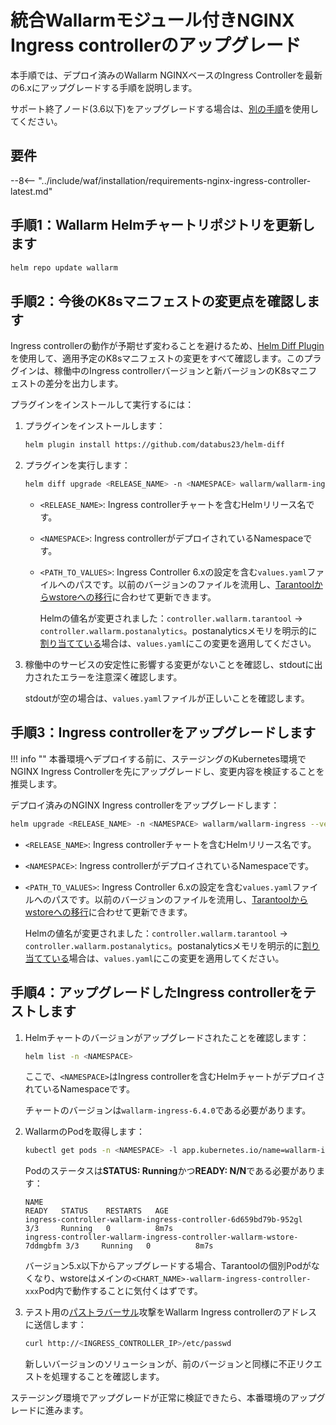 [nginx-process-time-limit-docs]:    ../admin-en/configure-parameters-en.md#wallarm_process_time_limit
[nginx-process-time-limit-block-docs]:  ../admin-en/configure-parameters-en.md#wallarm_process_time_limit_block
[overlimit-res-rule-docs]:           ../user-guides/rules/configure-overlimit-res-detection.md
[graylist-docs]:                     ../user-guides/ip-lists/overview.md
[ip-list-docs]:                     ../user-guides/ip-lists/overview.md
[waf-mode-instr]:                   ../admin-en/configure-wallarm-mode.md
[ip-lists-docs]:                    ../user-guides/ip-lists/overview.md
[api-spec-enforcement-docs]:        ../api-specification-enforcement/overview.md

# 統合Wallarmモジュール付きNGINX Ingress controllerのアップグレード

本手順では、デプロイ済みのWallarm NGINXベースのIngress Controllerを最新の6.xにアップグレードする手順を説明します。

サポート終了ノード(3.6以下)をアップグレードする場合は、[別の手順](older-versions/ingress-controller.md)を使用してください。

## 要件

--8<-- "../include/waf/installation/requirements-nginx-ingress-controller-latest.md"

## 手順1：Wallarm Helmチャートリポジトリを更新します

```bash
helm repo update wallarm
```

## 手順2：今後のK8sマニフェストの変更点を確認します

Ingress controllerの動作が予期せず変わることを避けるため、[Helm Diff Plugin](https://github.com/databus23/helm-diff)を使用して、適用予定のK8sマニフェストの変更をすべて確認します。このプラグインは、稼働中のIngress controllerバージョンと新バージョンのK8sマニフェストの差分を出力します。

プラグインをインストールして実行するには：

1. プラグインをインストールします：

    ```bash
    helm plugin install https://github.com/databus23/helm-diff
    ```
2. プラグインを実行します：

    ```bash
    helm diff upgrade <RELEASE_NAME> -n <NAMESPACE> wallarm/wallarm-ingress --version 6.4.0 -f <PATH_TO_VALUES>
    ```

    * `<RELEASE_NAME>`: Ingress controllerチャートを含むHelmリリース名です。
    * `<NAMESPACE>`: Ingress controllerがデプロイされているNamespaceです。
    * `<PATH_TO_VALUES>`: Ingress Controller 6.xの設定を含む`values.yaml`ファイルへのパスです。以前のバージョンのファイルを流用し、[Tarantoolからwstoreへの移行](what-is-new.md#replacing-tarantool-with-wstore-for-postanalytics)に合わせて更新できます。

        Helmの値名が変更されました：`controller.wallarm.tarantool` → `controller.wallarm.postanalytics`。postanalyticsメモリを明示的に[割り当てている](../admin-en/configuration-guides/allocate-resources-for-node.md)場合は、`values.yaml`にこの変更を適用してください。

3. 稼働中のサービスの安定性に影響する変更がないことを確認し、stdoutに出力されたエラーを注意深く確認します。

    stdoutが空の場合は、`values.yaml`ファイルが正しいことを確認します。

## 手順3：Ingress controllerをアップグレードします

!!! info ""
    本番環境へデプロイする前に、ステージングのKubernetes環境でNGINX Ingress Controllerを先にアップグレードし、変更内容を検証することを推奨します。

デプロイ済みのNGINX Ingress controllerをアップグレードします：

``` bash
helm upgrade <RELEASE_NAME> -n <NAMESPACE> wallarm/wallarm-ingress --version 6.4.0 -f <PATH_TO_VALUES>
```

* `<RELEASE_NAME>`: Ingress controllerチャートを含むHelmリリース名です。
* `<NAMESPACE>`: Ingress controllerがデプロイされているNamespaceです。
* `<PATH_TO_VALUES>`: Ingress Controller 6.xの設定を含む`values.yaml`ファイルへのパスです。以前のバージョンのファイルを流用し、[Tarantoolからwstoreへの移行](what-is-new.md#replacing-tarantool-with-wstore-for-postanalytics)に合わせて更新できます。
    
    Helmの値名が変更されました：`controller.wallarm.tarantool` → `controller.wallarm.postanalytics`。postanalyticsメモリを明示的に[割り当てている](../admin-en/configuration-guides/allocate-resources-for-node.md)場合は、`values.yaml`にこの変更を適用してください。

## 手順4：アップグレードしたIngress controllerをテストします

1. Helmチャートのバージョンがアップグレードされたことを確認します：

    ```bash
    helm list -n <NAMESPACE>
    ```

    ここで、`<NAMESPACE>`はIngress controllerを含むHelmチャートがデプロイされているNamespaceです。

    チャートのバージョンは`wallarm-ingress-6.4.0`である必要があります。
1. WallarmのPodを取得します：
    
    ``` bash
    kubectl get pods -n <NAMESPACE> -l app.kubernetes.io/name=wallarm-ingress
    ```

    Podのステータスは**STATUS: Running**かつ**READY: N/N**である必要があります：

    ```
    NAME                                                                  READY   STATUS    RESTARTS   AGE
    ingress-controller-wallarm-ingress-controller-6d659bd79b-952gl        3/3     Running   0          8m7s
    ingress-controller-wallarm-ingress-controller-wallarm-wstore-7ddmgbfm 3/3     Running   0          8m7s
    ```

    バージョン5.x以下からアップグレードする場合、Tarantoolの個別Podがなくなり、wstoreはメインの`<CHART_NAME>-wallarm-ingress-controller-xxx`Pod内で動作することに気付くはずです。
1. テスト用の[パストラバーサル](../attacks-vulns-list.md#path-traversal)攻撃をWallarm Ingress controllerのアドレスに送信します：

    ```bash
    curl http://<INGRESS_CONTROLLER_IP>/etc/passwd
    ```

    新しいバージョンのソリューションが、前のバージョンと同様に不正リクエストを処理することを確認します。

ステージング環境でアップグレードが正常に検証できたら、本番環境のアップグレードに進みます。